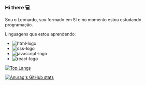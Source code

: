 ### Hi there :computer:

Sou o Leonardo, sou formado em SI e no momento estou estudando programação.

Linguagens que estou aprendendo:
- <img src="https://img.shields.io/badge/HTML-239120?style=for-the-badge&logo=html5&logoColor=white" alt="html-logo"/>
- <img src="https://img.shields.io/badge/CSS-239120?&style=for-the-badge&logo=css3&logoColor=white" alt="css-logo"/>
- <img src="https://img.shields.io/badge/JavaScript-F7DF1E?style=for-the-badge&logo=javascript&logoColor=black" alt="javascript-logo"/>
- <img src="https://img.shields.io/badge/React_Native-20232A?style=for-the-badge&logo=react&logoColor=61DAFB" alt="react-logo"/>


[![Top Langs](https://github-readme-stats.vercel.app/api/top-langs/?username=LeonardoSantos87)](https://github.com/anuraghazra/github-readme-stats)

[![Anurag's GitHub stats](https://github-readme-stats.vercel.app/api?username=LeonardoSantos87)](https://github.com/anuraghazra/github-readme-stats)
